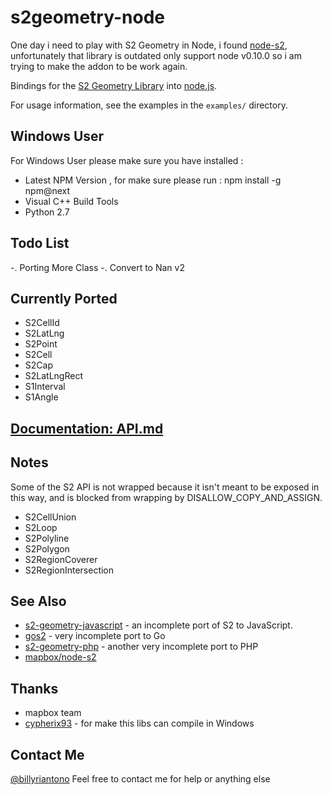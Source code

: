 # s2geometry-node

One day i need to play with S2 Geometry in Node, i found [node-s2](https://github.com/uber/node-s2), unfortunately that library is outdated only support node v0.10.0 so i am trying to make the  addon to be work again.

Bindings for the [S2 Geometry Library](https://code.google.com/p/s2-geometry-library/) into
[node.js](http://nodejs.org/).

For usage information, see the examples in the `examples/` directory.

## Windows User
For Windows User please make sure you have installed :
* Latest NPM Version , for make sure please run : npm install -g npm@next
* Visual C++ Build Tools
* Python 2.7

## Todo List 
-. Porting More Class
-. Convert to Nan v2


## Currently Ported
* S2CellId 
* S2LatLng
* S2Point
* S2Cell
* S2Cap
* S2LatLngRect
* S1Interval
* S1Angle

## [Documentation: API.md](API.md)

## Notes

Some of the S2 API is not wrapped because it isn't meant to be exposed in this way, and is blocked from wrapping by DISALLOW_COPY_AND_ASSIGN.

* S2CellUnion
* S2Loop
* S2Polyline
* S2Polygon
* S2RegionCoverer
* S2RegionIntersection

## See Also

* [s2-geometry-javascript](https://github.com/jonatkins/s2-geometry-javascript) - an incomplete port of S2 to JavaScript.
* [gos2](https://code.google.com/p/gos2/) - very incomplete port to Go
* [s2-geometry-php](https://github.com/eelf/s2-geometry-library-php) - another very incomplete port to PHP
* [mapbox/node-s2](https://github.com/mapbox/node-s2)

## Thanks
* mapbox team
* [cypherix93](https://github.com/cypherix93) - for make this libs can compile in Windows

## Contact Me 
[@billyriantono](http://twitter.com/kebluk_id) Feel free to contact me for help or anything else

